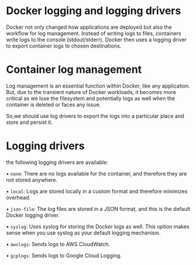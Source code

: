 # Docker logging and logging drivers
Docker not only changed how applications are deployed but also the workflow for log management. Instead of writing logs to files, containers write logs to the console (stdout/stderr). Docker then uses a logging driver to export container logs to chosen destinations.

# Container log management
Log management is an essential function within Docker, like any application. But, due to the transient nature of Docker workloads, it becomes more critical as we lose the filesystem and potentially logs as well when the container is deleted or faces any issue.

So,we should use log drivers to export the logs into a particular place and store and persist it.

# Logging drivers
the following logging drivers are available:

• `none`: There are no logs available for the container, and therefore they are not stored anywhere.

• `local`: Logs are stored locally in a custom format and therefore minimizes overhead.

• `json-file`: The log files are stored in a JSON format, and this is the default Docker logging driver.

• `syslog`: Uses syslog for storing the Docker logs as well. This option makes sense when you use syslog as your default logging mechanism.

• `awslogs`: Sends logs to AWS CloudWatch.

• `gcplogs`: Sends logs to Google Cloud Logging.